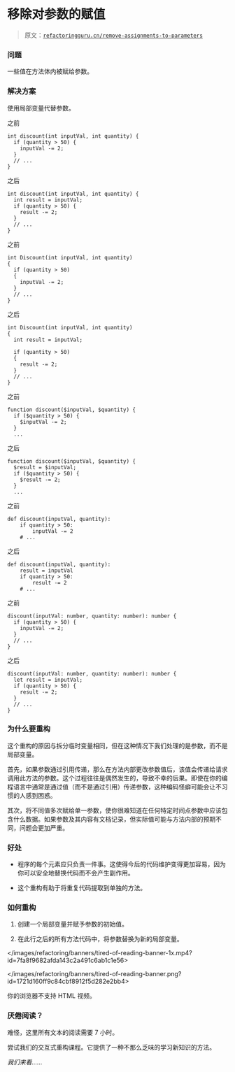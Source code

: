 # 移除对参数的赋值

> 原文：[`refactoringguru.cn/remove-assignments-to-parameters`](https://refactoringguru.cn/remove-assignments-to-parameters)

### 问题

一些值在方法体内被赋给参数。

### 解决方案

使用局部变量代替参数。

之前

```
int discount(int inputVal, int quantity) {
  if (quantity > 50) {
    inputVal -= 2;
  }
  // ...
}
```

之后

```
int discount(int inputVal, int quantity) {
  int result = inputVal;
  if (quantity > 50) {
    result -= 2;
  }
  // ...
}
```

之前

```
int Discount(int inputVal, int quantity) 
{
  if (quantity > 50) 
  {
    inputVal -= 2;
  }
  // ...
}
```

之后

```
int Discount(int inputVal, int quantity) 
{
  int result = inputVal;

  if (quantity > 50) 
  {
    result -= 2;
  }
  // ...
}
```

之前

```
function discount($inputVal, $quantity) {
  if ($quantity > 50) {
    $inputVal -= 2;
  }
  ...
```

之后

```
function discount($inputVal, $quantity) {
  $result = $inputVal;
  if ($quantity > 50) {
    $result -= 2;
  }
  ...
```

之前

```
def discount(inputVal, quantity):
    if quantity > 50:
        inputVal -= 2
    # ...
```

之后

```
def discount(inputVal, quantity):
    result = inputVal
    if quantity > 50:
        result -= 2
    # ...
```

之前

```
discount(inputVal: number, quantity: number): number {
  if (quantity > 50) {
    inputVal -= 2;
  }
  // ...
}
```

之后

```
discount(inputVal: number, quantity: number): number {
  let result = inputVal;
  if (quantity > 50) {
    result -= 2;
  }
  // ...
}
```

### 为什么要重构

这个重构的原因与拆分临时变量相同，但在这种情况下我们处理的是参数，而不是局部变量。

首先，如果参数通过引用传递，那么在方法内部更改参数值后，该值会传递给请求调用此方法的参数。这个过程往往是偶然发生的，导致不幸的后果。即使在你的编程语言中通常是通过值（而不是通过引用）传递参数，这种编码怪癖可能会让不习惯的人感到困惑。

其次，将不同值多次赋给单一参数，使你很难知道在任何特定时间点参数中应该包含什么数据。如果参数及其内容有文档记录，但实际值可能与方法内部的预期不同，问题会更加严重。

### 好处

+   程序的每个元素应只负责一件事。这使得今后的代码维护变得更加容易，因为你可以安全地替换代码而不会产生副作用。

+   这个重构有助于将重复代码提取到单独的方法。

### 如何重构

1.  创建一个局部变量并赋予参数的初始值。

1.  在此行之后的所有方法代码中，将参数替换为新的局部变量。

</images/refactoring/banners/tired-of-reading-banner-1x.mp4?id=7fa8f9682afda143c2a491c6ab1c1e56>

</images/refactoring/banners/tired-of-reading-banner.png?id=1721d160ff9c84cbf8912f5d282e2bb4>

你的浏览器不支持 HTML 视频。

### 厌倦阅读？

难怪，这里所有文本的阅读需要 7 小时。

尝试我们的交互式重构课程。它提供了一种不那么乏味的学习新知识的方法。

*我们来看……*
